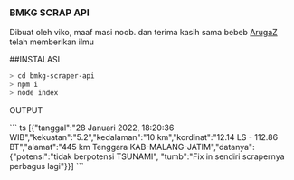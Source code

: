 <h3>BMKG SCRAP API</h3>
<p>Dibuat oleh viko, maaf masi noob. dan terima kasih sama bebeb <a href="https://github.com/arugaZ/">ArugaZ</a> telah memberikan ilmu</p>


##INSTALASI
```bash
> cd bmkg-scraper-api
> npm i
> node index
```

<p>OUTPUT</p>
``` ts
[{"tanggal":"28 Januari 2022, 18:20:36 WIB","kekuatan":"5.2","kedalaman":"10 km","kordinat":"12.14 LS - 112.86 BT","alamat":"445 km Tenggara KAB-MALANG-JATIM","datanya":{"potensi":"tidak berpotensi TSUNAMI", "tumb":"Fix in sendiri scrapernya perbagus lagi"}}]
```
